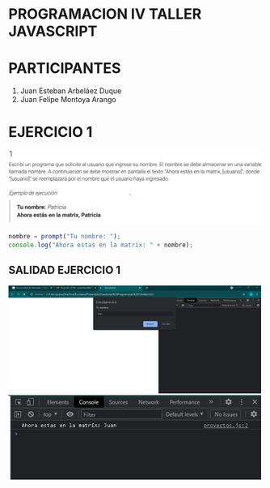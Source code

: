 # PROGRAMACION IV TALLER JAVASCRIPT 

# PARTICIPANTES
1. Juan Esteban Arbeláez Duque
2. Juan Felipe Montoya Arango

# EJERCICIO 1
![Image text](img/ejercicio-1.png)

```javascript
nombre = prompt("Tu nombre: ");
console.log("Ahora estas en la matrix: " + nombre);
```
## SALIDAD EJERCICIO 1 
<img src= "img/salida1Ejer1.png" width="500"/>
<img src= "img/salida2Ejer1.png" width="500"/>


